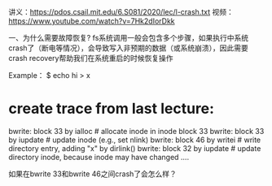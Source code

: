 讲义：https://pdos.csail.mit.edu/6.S081/2020/lec/l-crash.txt
视频：https://www.youtube.com/watch?v=7Hk2dIorDkk

一、为什么需要故障恢复?
fs系统调用一般会包含多个步骤，如果执行中系统crash了（断电等情况），会导致写入非预期的数据（或系统崩溃），因此需要crash recovery帮助我们在系统重启的时候恢复操作

Example：
$ echo hi > x
# create trace from last lecture:
bwrite: block 33 by ialloc   # allocate inode in inode block 33
bwrite: block 33 by iupdate  # update inode (e.g., set nlink)
bwrite: block 46 by writei   # write directory entry, adding "x" by dirlink()
bwrite: block 32 by iupdate  # update directory inode, because inode may have changed
....

如果在bwrite 33和bwrite 46之间crash了会怎么样？


